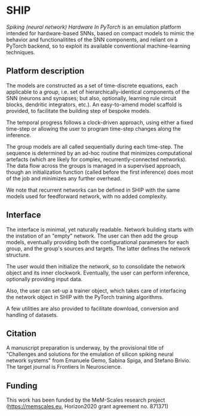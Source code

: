 # SHIP
_Spiking (neural network) Hardware In PyTorch_ is an emulation platform intended for hardware-based SNNs, based on compact models to mimic the behavior and functionalitites of the SNN components, and reliant on a PyTorch backend, so to exploit its available conventional machine-learning techniques.

## Platform description 
The models are constructed as a set of time-discrete equations, each applicable to a _group_, i.e. set of hierarchically-identical components of the SNN (neurons and synapses; but also, optionally, learning rule circuit blocks, dendritic integrators, etc.). An easy-to-amend model scaffold is provided, to facilitate the building step of bespoke models.

The temporal progress follows a clock-driven approach, using either a fixed time-step or allowing the user to program time-step changes along the inference.

The group models are all called sequentially during each time-step. The sequence is determined by an ad-hoc routine that minimizes computational artefacts (which are likely for complex, recurrently-connected networks). The data flow across the groups is managed in a supervised approach, though an initialization function (called before the first inference) does most of the job and minimizes any further overhead. 

We note that recurrent networks can be defined in SHIP with the same models used for feedforward network, with no added complexity.

## Interface 
The interface is minimal, yet naturally readable. Network building starts with the instation of an "empty" network. The user can then add the group models, eventually providing both the configurational parameters for each group, and the group's sources and targets. The latter defines the network structure.

The user would then initialize the network, so to consolidate the network object and its inner clockwork.
Eventually, the user can perform inference, optionally providing input data.

Also, the user can set-up a trainer object, which takes care of interfacing the network object in SHIP with the PyTorch training algorithms.

A few utilities are also provided to facilitate download, conversion and handling of datasets.

## Citation
A manuscript preparation is underway, by the provisional title of "Challenges and solutions for the emulation of silicon spiking neural network systems" from Emanuele Gemo, Sabina Spiga, and Stefano Brivio. The target journal is Frontiers In Neuroscience.

## Funding
This work has been funded by the MeM-Scales research project (https://memscales.eu, Horizon2020 grant agreement no. 871371)
